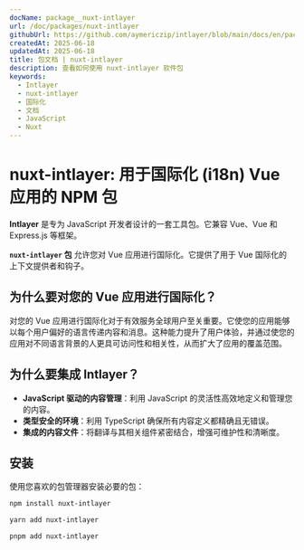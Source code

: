 ```yaml
---
docName: package__nuxt-intlayer
url: /doc/packages/nuxt-intlayer
githubUrl: https://github.com/aymericzip/intlayer/blob/main/docs/en/packages/nuxt-intlayer/index.md
createdAt: 2025-06-18
updatedAt: 2025-06-18
title: 包文档 | nuxt-intlayer
description: 查看如何使用 nuxt-intlayer 软件包
keywords:
  - Intlayer
  - nuxt-intlayer
  - 国际化
  - 文档
  - JavaScript
  - Nuxt
---
```


# nuxt-intlayer: 用于国际化 (i18n) Vue 应用的 NPM 包

**Intlayer** 是专为 JavaScript 开发者设计的一套工具包。它兼容 Vue、Vue 和 Express.js 等框架。

**`nuxt-intlayer` 包** 允许您对 Vue 应用进行国际化。它提供了用于 Vue 国际化的上下文提供者和钩子。

## 为什么要对您的 Vue 应用进行国际化？

对您的 Vue 应用进行国际化对于有效服务全球用户至关重要。它使您的应用能够以每个用户偏好的语言传递内容和消息。这种能力提升了用户体验，并通过使您的应用对不同语言背景的人更具可访问性和相关性，从而扩大了应用的覆盖范围。

## 为什么要集成 Intlayer？

- **JavaScript 驱动的内容管理**：利用 JavaScript 的灵活性高效地定义和管理您的内容。
- **类型安全的环境**：利用 TypeScript 确保所有内容定义都精确且无错误。
- **集成的内容文件**：将翻译与其相关组件紧密结合，增强可维护性和清晰度。

## 安装

使用您喜欢的包管理器安装必要的包：

```bash packageManager="npm"
npm install nuxt-intlayer
```

```bash packageManager="yarn"
yarn add nuxt-intlayer
```

```bash packageManager="pnpm"
pnpm add nuxt-intlayer
```
